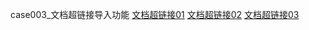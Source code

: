 case003_文档超链接导入功能
[文档超链接01](/documentation/test/test/test.md)
[文档超链接02](http://docs.jdcloud.com/cn/test/001)
[文档超链接03](http://docs.jdcloud.com/cn/test/test)
